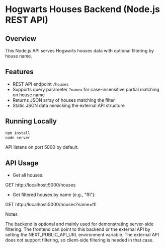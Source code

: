 # Hogwarts Houses Backend (Node.js REST API)

## Overview

This Node.js API serves Hogwarts houses data with optional filtering by house name.

## Features

- REST API endpoint `/houses`
- Supports query parameter `?name=` for case-insensitive partial matching on house name
- Returns JSON array of houses matching the filter
- Static JSON data mimicking the external API structure

## Running Locally

```bash
npm install
node server
```
API listens on port 5000 by default.

## API Usage
- Get all houses:

GET http://localhost:5000/houses

- Get filtered houses by name (e.g., "ffi"):

GET http://localhost:5000/houses?name=ffi

Notes

The backend is optional and mainly used for demonstrating server-side filtering.
The frontend can point to this backend or the external API by setting the NEXT_PUBLIC_API_URL environment variable.
The external API does not support filtering, so client-side filtering is needed in that case.

````
